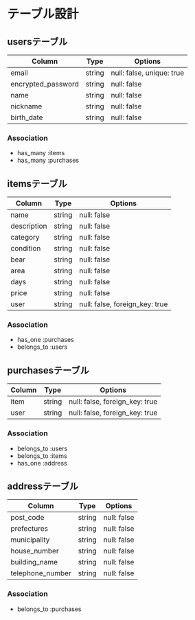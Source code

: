 # テーブル設計

## usersテーブル
| Column             | Type   | Options                   |
| ------------------ | ------ | ------------------------- |
| email              | string | null: false, unique: true |
| encrypted_password | string | null: false               |
| name               | string | null: false               |
| nickname           | string | null: false               |
| birth_date         | string | null: false               |

### Association
- has_many :items
- has_many :purchases


## itemsテーブル
| Column             | Type   | Options                        |
| ------------------ | ------ | ------------------------------ |
| name               | string | null: false                    |
| description        | string | null: false                    |
| category           | string | null: false                    |
| condition          | string | null: false                    |
| bear               | string | null: false                    |
| area               | string | null: false                    |
| days               | string | null: false                    |
| price              | string | null: false                    |
| user               | string | null: false, foreign_key: true |

### Association
- has_one :purchases
- belongs_to :users


## purchasesテーブル
| Column             | Type   | Options                        |
| ------------------ | ------ | ------------------------------ |
| item               | string | null: false, foreign_key: true |
| user               | string | null: false, foreign_key: true |

### Association
- belongs_to :users
- belongs_to :items
- has_one :address


## addressテーブル
| Column             | Type   | Options                        |
| ------------------ | ------ | ------------------------------ |
| post_code          | string | null: false                    |
| prefectures        | string | null: false                    |
| municipality       | string | null: false                    |
| house_number       | string | null: false                    |
| building_name      | string | null: false                    |
| telephone_number   | string | null: false                    |

### Association
- belongs_to :purchases
